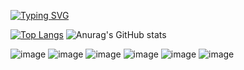 [![Typing SVG](https://readme-typing-svg.demolab.com?font=Fira+Code&weight=100&size=16&pause=1000&color=4BD21F&center=true&vCenter=true&multiline=true&width=440&lines=Currently+studying+cross-platform+;and+web+development)](https://git.io/typing-svg)

 
[![Top Langs](https://github-readme-stats.vercel.app/api/top-langs/?username=guilledcm&layout=compact&theme=tokyonight)](https://github.com/guilledcm/github-readme-stats)
![Anurag's GitHub stats](https://github-readme-stats.vercel.app/api?username=guilledcm&show_icons=true&theme=tokyonight&layout=compact)  

![image](https://img.shields.io/badge/Java-5181A2?style=for-the-badge&logo=openjdk&logoColor=black)
![image](https://img.shields.io/badge/JavaScript-F7DF1E?style=for-the-badge&logo=javascript&logoColor=black)
![image](https://img.shields.io/badge/HTML5-E34F26?style=for-the-badge&logo=html5&logoColor=white)
![image](https://img.shields.io/badge/XML-2c2b2b?style=for-the-badge&logo=scala&logoColor=white)
![image](https://img.shields.io/badge/MySQL-00000F?style=for-the-badge&logo=mysql&logoColor=white)
![image](https://img.shields.io/badge/Linux-E34F26?style=for-the-badge&logo=linux&logoColor=black) 
